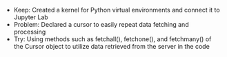 - Keep: Created a kernel for Python virtual environments and connect it to Jupyter Lab
- Problem: Declared a cursor to easily repeat data fetching and processing
- Try: Using methods such as fetchall(), fetchone(), and fetchmany() of the Cursor object to utilize data retrieved from the server in the code
